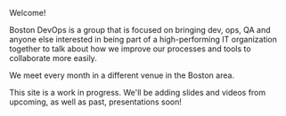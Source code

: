 Welcome!

Boston DevOps is a group that is focused on bringing dev, ops, QA and anyone else interested in being part of a high-performing IT organization together to talk about how we improve our processes and tools to collaborate more easily.

We meet every month in a different venue in the Boston area.

This site is a work in progress. We'll be adding slides and videos from upcoming, as well
as past, presentations soon!